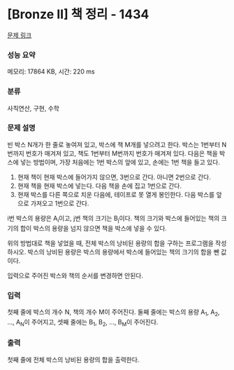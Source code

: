 # [Bronze II] 책 정리 - 1434 

[문제 링크](https://www.acmicpc.net/problem/1434) 

### 성능 요약

메모리: 17864 KB, 시간: 220 ms

### 분류

사칙연산, 구현, 수학

### 문제 설명

<p>빈 박스 N개가 한 줄로 놓여져 있고, 박스에 책 M개를 넣으려고 한다. 박스는 1번부터 N번까지 번호가 매겨져 있고, 책도 1번부터 M번까지 번호가 매겨져 있다. 다음은 책을 박스에 넣는 방법이며, 가장 처음에는 1번 박스의 앞에 있고, 손에는 1번 책을 들고 있다.</p>

<ol>
	<li>현재 책이 현재 박스에 들어가지 않으면, 3번으로 간다. 아니면 2번으로 간다.</li>
	<li>현재 책을 현재 박스에 넣는다. 다음 책을 손에 집고 1번으로 간다.</li>
	<li>현재 박스를 다른 쪽으로 치운 다음에, 테이프로 못 열게 봉인한다. 다음 박스를 앞으로 가져오고 1번으로 간다.</li>
</ol>

<p>i번 박스의 용량은 A<sub>i</sub>이고, j번 책의 크기는 B<sub>j</sub>이다. 책의 크기와 박스에 들어있는 책의 크기의 합이 박스의 용량을 넘지 않으면 책을 박스에 넣을 수 있다.</p>

<p>위의 방법대로 책을 넣었을 때, 전체 박스의 낭비된 용량의 합을 구하는 프로그램을 작성하시오. 박스의 낭비된 용량은 박스의 용량에서 박스에 들어있는 책의 크기의 합을 뺀 값이다.</p>

<p>입력으로 주어진 박스와 책의 순서를 변경하면 안된다.</p>

### 입력 

 <p>첫째 줄에 박스의 개수 N, 책의 개수 M이 주어진다. 둘째 줄에는 박스의 용량 A<sub>1</sub>, A<sub>2</sub>, ..., A<sub>N</sub>이 주어지고, 셋째 줄에는 B<sub>1</sub>, B<sub>2</sub>, ..., B<sub>M</sub>이 주어진다.</p>

### 출력 

 <p>첫째 줄에 전체 박스의 낭비된 용량의 합을 출력한다.</p>

